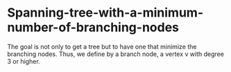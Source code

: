 # Spanning-tree-with-a-minimum-number-of-branching-nodes
The goal is not only to get a tree but to have one that minimize the branching nodes. Thus, we define by a branch node, a vertex v with degree 3 or higher.
